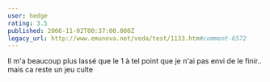 ```yaml
---
user: hedge
rating: 3.5
published: 2006-11-02T00:37:00.000Z
legacy_url: http://www.emunova.net/veda/test/1133.htm#comment-6572
---
```

Il m'a beaucoup plus lassé que le 1 à tel point que je n'ai pas envi de le finir.. mais ca reste un jeu culte